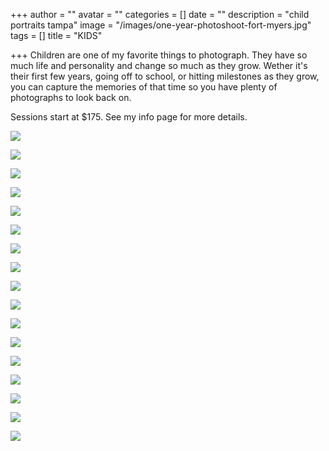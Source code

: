 +++
author = ""
avatar = ""
categories = []
date = ""
description = "child portraits tampa"
image = "/images/one-year-photoshoot-fort-myers.jpg"
tags = []
title = "KIDS"

+++
Children are one of my favorite things to photograph.  They have so much life and personality and change so much as they grow.  Wether it's their first few years, going off to school, or hitting milestones as they grow, you can capture the memories of that time so you have plenty of photographs to look back on.

Sessions start at $175.  See my info page for more details.

![](/images/tampa-bay-toddler-photographer.jpg)

![](/images/tampa-toddler-photoshoot.jpg)

![](/images/tampa-bay-child-photography.jpg)

![](/images/tampa-fall-photoshoot-child.jpg)

![](/images/tampa-children-photos.jpg)

![](/images/tampa-child-photographer.jpg)

![](/images/tampa-child-photography.jpg)

![](/images/tampa-child-photoshoot.jpg)

![](/images/tampa-back-to-school-shoot.jpg)

![](/images/tampa-toddler-photography.jpg)

![](/images/tampa-bay-kids-photoshoot.jpg)

![](/images/tampa-bay-kid-photographer.jpg)

![](/images/tampa-children-photographer.jpg)

![](/images/tampa-kids-photographer.jpg)

![](/images/tampa-young-kids-photoshoot.jpg)

![](/images/tampa-bay-kids-photos.jpg)

![](/images/tampa-kids-photoshoot.jpg)